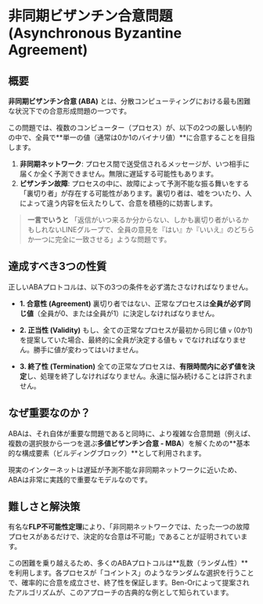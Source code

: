 # 非同期ビザンチン合意問題 (Asynchronous Byzantine Agreement)

## 概要

**非同期ビザンチン合意 (ABA)** とは、分散コンピューティングにおける最も困難な状況下での合意形成問題の一つです。

この問題では、複数のコンピューター（プロセス）が、以下の2つの厳しい制約の中で、全員で**単一の値（通常は0か1のバイナリ値）**に合意することを目指します。

1.  **非同期ネットワーク**: プロセス間で送受信されるメッセージが、いつ相手に届くか全く予測できません。無限に遅延する可能性もあります。
2.  **ビザンチン故障**: プロセスの中に、故障によって予測不能な振る舞いをする「裏切り者」が存在する可能性があります。裏切り者は、嘘をついたり、人によって違う内容を伝えたりして、合意を積極的に妨害します。

> **一言でいうと**
> 「返信がいつ来るか分からない、しかも裏切り者がいるかもしれないLINEグループで、全員の意見を『はい』か『いいえ』のどちらか一つに完全に一致させる」ような問題です。

## 達成すべき3つの性質

正しいABAプロトコルは、以下の3つの条件を必ず満たさなければなりません。

* **1. 合意性 (Agreement)**
    裏切り者ではない、正常なプロセスは**全員が必ず同じ値**（全員が0、または全員が1）に決定しなければなりません。

* **2. 正当性 (Validity)**
    もし、全ての正常なプロセスが最初から同じ値 `v` (0か1) を提案していた場合、最終的に全員が決定する値も `v` でなければなりません。勝手に値が変わってはいけません。

* **3. 終了性 (Termination)**
    全ての正常なプロセスは、**有限時間内に必ず値を決定**し、処理を終了しなければなりません。永遠に悩み続けることは許されません。

## なぜ重要なのか？

ABAは、それ自体が重要な問題であると同時に、より複雑な合意問題（例えば、複数の選択肢から一つを選ぶ**多値ビザンチン合意 - MBA**）を解くための**基本的な構成要素（ビルディングブロック）**として利用されます。

現実のインターネットは遅延が予測不能な非同期ネットワークに近いため、ABAは非常に実践的で重要なモデルなのです。

## 難しさと解決策

有名な**FLP不可能性定理**により、「非同期ネットワークでは、たった一つの故障プロセスがあるだけで、決定的な合意は不可能」であることが証明されています。

この困難を乗り越えるため、多くのABAプロトコルは**乱数（ランダム性）**を利用します。各プロセスが「コイントス」のようなランダムな選択を行うことで、確率的に合意を成立させ、終了性を保証します。Ben-Orによって提案されたアルゴリズムが、このアプローチの古典的な例として知られています。
